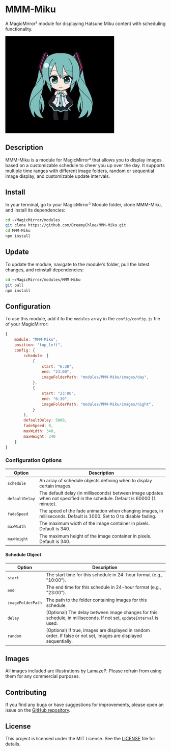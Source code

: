 # MMM-Miku

A MagicMirror² module for displaying Hatsune Miku content with scheduling functionality.

![Example of MMM-Miku](./images/example.gif)

## Description

MMM-Miku is a module for MagicMirror² that allows you to display images based on a customizable schedule to cheer you up over the day. It supports multiple time ranges with different image folders, random or sequential image display, and customizable update intervals.

## Install

In your terminal, go to your MagicMirror² Module folder, clone MMM-Miku, and install its dependencies:

   ```bash
   cd ~/MagicMirror/modules
   git clone https://github.com/DreamyChloe/MMM-Miku.git
   cd MMM-Miku
   npm install
   ```

## Update

To update the module, navigate to the module's folder, pull the latest changes, and reinstall dependencies:

```bash
cd ~/MagicMirror/modules/MMM-Miku
git pull
npm install
```

## Configuration

To use this module, add it to the `modules` array in the `config/config.js` file of your MagicMirror:

```javascript
{
    module: "MMM-Miku",
    position: "top_left",
    config: {
        schedule: [
            {
                start: "6:30",
                end: "23:00",
                imageFolderPath: "modules/MMM-Miku/images/day",
            },
            {
                start: "23:00",
                end: "6:30",
                imageFolderPath: "modules/MMM-Miku/images/night",
            }
        ],
        defaultDelay: 5000,
        fadeSpeed: 0,
        maxWidth: 340,
        maxHeight: 340
    }
}
```

### Configuration Options

| Option | Description                                                                                                                |
|--------|----------------------------------------------------------------------------------------------------------------------------|
| `schedule` | An array of schedule objects defining when to display certain images.                                                      |
| `defaultDelay` | The default delay (in milliseconds) between image updates when not specified in the schedule. Default is 60000 (1 minute). |
| `fadeSpeed` | The speed of the fade animation when changing images, in milliseconds. Default is 1000. Set to 0 to disable fading.        |
| `maxWidth` | The maximum width of the image container in pixels. Default is 340.                                                        |
| `maxHeight` | The maximum height of the image container in pixels. Default is 340.                                                       |

#### Schedule Object

| Option | Description |
|--------|-------------|
| `start` | The start time for this schedule in 24-hour format (e.g., "10:00"). |
| `end` | The end time for this schedule in 24-hour format (e.g., "23:00"). |
| `imageFolderPath` | The path to the folder containing images for this schedule. |
| `delay` | (Optional) The delay between image changes for this schedule, in milliseconds. If not set, `updateInterval` is used. |
| `random` | (Optional) If true, images are displayed in random order. If false or not set, images are displayed sequentially. |

## Images

All images included are illustrations by LamazeP. Please refrain from using them for any commercial purposes.

## Contributing

If you find any bugs or have suggestions for improvements, please open an issue on the [GitHub repository](https://github.com/DreamyChloe/MMM-Miku).

## License

This project is licensed under the MIT License. See the [LICENSE](LICENSE) file for details.
